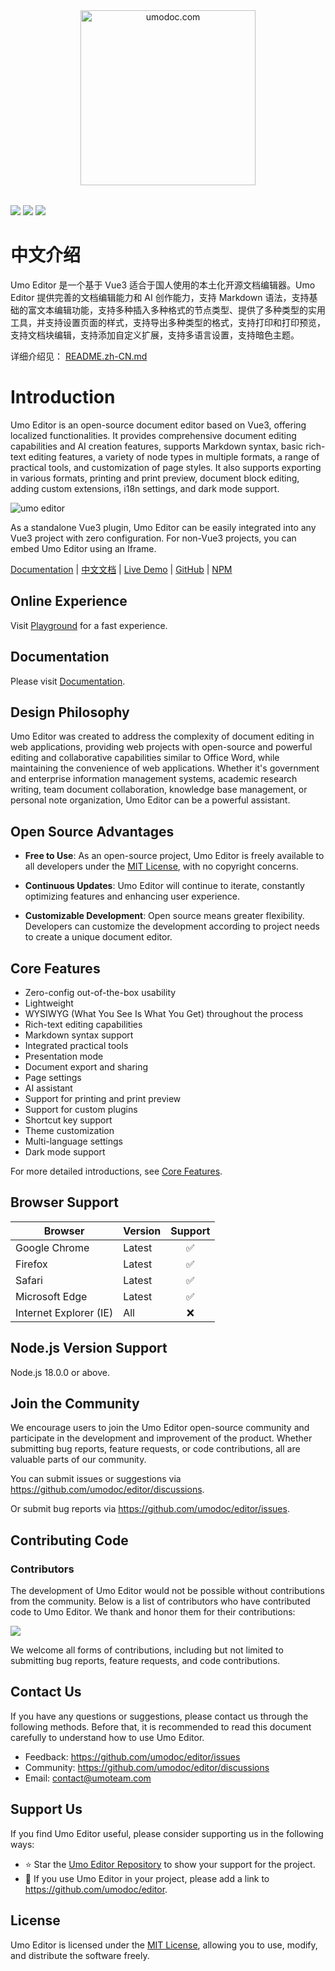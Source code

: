 <p style="text-align: center; margin: 2rem 0">
<a href="https://umodoc.com" target="_blank"><img src="https://unpkg.com/@umoteam/editor-external@latest/static/logo.svg" alt="umodoc.com" width="280" /></a>
</p>

<p style={{ textAlign: 'center' }}>
<a href="https://github.com/umodoc/editor/blob/main/LICENSE" target="_blank"><img src="https://img.shields.io/npm/l/@umoteam/editor" /></a>
<a href="https://www.npmjs.com/package/@umoteam/editor" target="_blank"><img src="https://img.shields.io/npm/v/@umoteam/editor" /></a>
<a href="https://www.npmjs.com/package/@umoteam/editor" target="_blank"><img src="https://img.shields.io/npm/d18m/@umoteam/editor" /></a>
</p>

# 中文介绍

Umo Editor 是一个基于 Vue3 适合于国人使用的本土化开源文档编辑器。Umo Editor 提供完善的文档编辑能力和 AI 创作能力，支持 Markdown 语法，支持基础的富文本编辑功能，支持多种插入多种格式的节点类型、提供了多种类型的实用工具，并支持设置页面的样式，支持导出多种类型的格式，支持打印和打印预览，支持文档块编辑，支持添加自定义扩展，支持多语言设置，支持暗色主题。

详细介绍见： [README.zh-CN.md](https://github.com/umodoc/editor/blob/main/README.zh-CN.md)

# Introduction

Umo Editor is an open-source document editor based on Vue3, offering localized functionalities. It provides comprehensive document editing capabilities and AI creation features, supports Markdown syntax, basic rich-text editing features, a variety of node types in multiple formats, a range of practical tools, and customization of page styles. It also supports exporting in various formats, printing and print preview, document block editing, adding custom extensions, i18n settings, and dark mode support.

<img src="https://unpkg.com/@umoteam/editor-external@latest/static/umo-editor-en@2x.png" alt="umo editor" />

As a standalone Vue3 plugin, Umo Editor can be easily integrated into any Vue3 project with zero configuration. For non-Vue3 projects, you can embed Umo Editor using an Iframe.

[Documentation](https://editor.umodoc.com/en/docs) | [中文文档](https://editor.umodoc.com/cn/docs) | [Live Demo](https://demo.umodoc.com/editor?lang=en-US) | [GitHub](https://github.com/umodoc/editor) | [NPM](https://www.npmjs.com/package/@umoteam/editor)

## Online Experience

Visit [Playground](https://demo.umodoc.com/editor?pane=hide&lang=en-US) for a fast experience.

## Documentation

Please visit [Documentation](https://editor.umodoc.com/en/docs).

## Design Philosophy

Umo Editor was created to address the complexity of document editing in web applications, providing web projects with open-source and powerful editing and collaborative capabilities similar to Office Word, while maintaining the convenience of web applications. Whether it's government and enterprise information management systems, academic research writing, team document collaboration, knowledge base management, or personal note organization, Umo Editor can be a powerful assistant.

## Open Source Advantages

- **Free to Use**: As an open-source project, Umo Editor is freely available to all developers under the [MIT License](https://github.com/umo-editor/umo-editor/blob/main/LICENSE), with no copyright concerns.

- **Continuous Updates**: Umo Editor will continue to iterate, constantly optimizing features and enhancing user experience.

- **Customizable Development**: Open source means greater flexibility. Developers can customize the development according to project needs to create a unique document editor.

## Core Features

- Zero-config out-of-the-box usability
- Lightweight
- WYSIWYG (What You See Is What You Get) throughout the process
- Rich-text editing capabilities
- Markdown syntax support
- Integrated practical tools
- Presentation mode
- Document export and sharing
- Page settings
- AI assistant
- Support for printing and print preview
- Support for custom plugins
- Shortcut key support
- Theme customization
- Multi-language settings
- Dark mode support

For more detailed introductions, see [Core Features](./docs/features).

## Browser Support

| Browser                | Version | Support |
| ---------------------- | ------- | :-----: |
| Google Chrome          | Latest  |   ✅    |
| Firefox                | Latest  |   ✅    |
| Safari                 | Latest  |   ✅    |
| Microsoft Edge         | Latest  |   ✅    |
| Internet Explorer (IE) | All     |   ❌    |

## Node.js Version Support

Node.js 18.0.0 or above.

## Join the Community

We encourage users to join the Umo Editor open-source community and participate in the development and improvement of the product. Whether submitting bug reports, feature requests, or code contributions, all are valuable parts of our community.

You can submit issues or suggestions via https://github.com/umodoc/editor/discussions.

Or submit bug reports via https://github.com/umodoc/editor/issues.

## Contributing Code

### Contributors

The development of Umo Editor would not be possible without contributions from the community. Below is a list of contributors who have contributed code to Umo Editor. We thank and honor them for their contributions:

<p>
<a href="https://github.com/umodoc/editor/graphs/contributors" target="_blank">
  <img src="https://contrib.rocks/image?repo=umodoc/editor" />
</a>
</p>

We welcome all forms of contributions, including but not limited to submitting bug reports, feature requests, and code contributions.

## Contact Us

If you have any questions or suggestions, please contact us through the following methods. Before that, it is recommended to read this document carefully to understand how to use Umo Editor.

- Feedback: https://github.com/umodoc/editor/issues
- Community: https://github.com/umodoc/editor/discussions
- Email: [contact@umoteam.com](mailto:contact@umoteam.com)

## Support Us

If you find Umo Editor useful, please consider supporting us in the following ways:

- ⭐ Star the [Umo Editor Repository](https://github.com/umodoc/editor) to show your support for the project.
- 🔗 If you use Umo Editor in your project, please add a link to https://github.com/umodoc/editor.

## License

Umo Editor is licensed under the [MIT License](https://github.com/umodoc/editor/blob/main/LICENSE), allowing you to use, modify, and distribute the software freely.
